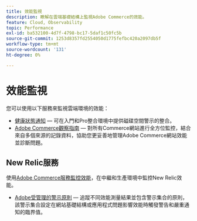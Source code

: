 ```yaml
---
title: 效能監視
description: 瞭解在雲端基礎結構上監視Adobe Commerce的效能。
feature: Cloud, Observability
topic: Performance
exl-id: ba532100-4d7f-4798-bc17-5daf1c50fc5b
source-git-commit: 1253d8357fd2554050d1775fefbc420a2097db5f
workflow-type: tm+mt
source-wordcount: '131'
ht-degree: 0%

---
```


# 效能監視

您可以使用以下服務來監視雲端環境的效能：

- [健康狀態通知](../integrations/health-notifications.md) — 可在入門和Pro整合環境中提供磁碟空間警示的整合。
- [Adobe Commerce觀察指南](https://experienceleague.adobe.com/docs/commerce-operations/tools/observation-for-adobe-commerce/intro.html) — 對所有Commerce網站進行全方位監控，結合來自多個來源的記錄資料，協助您更妥善地管理Adobe Commerce網站效能並診斷問題。

## New Relic服務

使用[Adobe Commerce服務監控效能](new-relic-service.md)，在中繼和生產環境中監控New Relic效能。

- [Adobe受管理的警示原則](investigate-performance.md#monitor-performance-with-managed-alerts) — 追蹤不同效能測量結果並包含警示集合的原則，該警示集合設定在網站基礎結構或應用程式問題影響效能時觸發警告和嚴重通知的臨界值。
